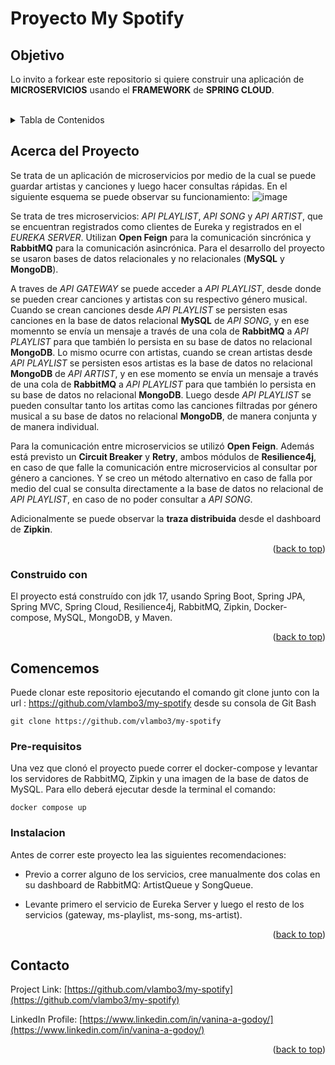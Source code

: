 <a name="readme-top"></a>

# Proyecto My Spotify

## Objetivo
Lo invito a forkear este repositorio si quiere construir una aplicación de **MICROSERVICIOS** usando el **FRAMEWORK** de **SPRING CLOUD**. 

<br />

<!-- TABLE OF CONTENTS -->
<details>
  <summary>Tabla de Contenidos</summary>
  <ol>
    <li>
      <a href="#acerca-del-proyecto">Acerca del Proyecto</a>
      <ul>
        <li><a href="#construido-con">Construido con</a></li>
      </ul>
    </li>
    <li>
      <a href="#Comencemos">Comencemos</a>
      <ul>
        <li><a href="#pre-requisitos">Pre-requisitos</a></li>
        <li><a href="#instalacion">Instalación</a></li>
      </ul>
    </li>
    <li><a href="#contacto">Contacto</a></li>
  </ol>
</details>

<!-- ABOUT THE PROJECT -->
## Acerca del Proyecto

Se trata de un aplicación de microservicios por medio de la cual se puede guardar artistas y canciones y luego hacer consultas rápidas. En el siguiente esquema se puede observar su funcionamiento: 
![image](https://github.com/vlambo3/my-spotify/assets/86501009/e9d46399-7e03-4129-b849-9d282b5fb556)

Se trata de tres microservicios: *API PLAYLIST*, *API SONG* y *API ARTIST*, que se encuentran registrados como clientes de Eureka y registrados en el *EUREKA SERVER*. Utilizan **Open Feign** para la comunicación sincrónica y **RabbitMQ** para la comunicación asincrónica.
Para el desarrollo del proyecto se usaron bases de datos relacionales y no relacionales (**MySQL** y **MongoDB**). 

A traves de *API GATEWAY* se puede acceder a *API PLAYLIST*, desde donde se pueden crear canciones y artistas con su respectivo género musical.
Cuando se crean canciones desde *API PLAYLIST* se persisten esas canciones en la base de datos relacional **MySQL** de *API SONG*, y en ese momennto se envía un mensaje a través de una cola de **RabbitMQ** a *API PLAYLIST* para que también lo persista en su base de datos no relacional **MongoDB**. 
Lo mismo ocurre con artistas, cuando se crean artistas desde *API PLAYLIST* se persisten esos artistas es la base de datos no relacional **MongoDB** de *API ARTIST*, y en ese momento se envía un mensaje a través de una cola de **RabbitMQ** a *API PLAYLIST* para que también lo persista en su base de datos no relacional **MongoDB**.
Luego desde *API PLAYLIST* se pueden consultar tanto los artitas como las canciones filtradas por género musical a su base de datos no relacional **MongoDB**, de manera conjunta y de manera individual.

Para la comunicación entre microservicios se utilizó **Open Feign**. Además está previsto un **Circuit Breaker** y **Retry**, ambos módulos de **Resilience4j**, en caso de que falle la comunicación entre microservicios al consultar por género a canciones. 
Y se creo un método alternativo en caso de falla por medio del cual se consulta directamente a la base de datos no relacional de *API PLAYLIST*, en caso de no poder consultar a *API SONG*.

Adicionalmente se puede observar la **traza distribuida** desde el dashboard de **Zipkin**.


<p align="right">(<a href="#readme-top">back to top</a>)</p>

### Construido con

El proyecto está construído con jdk 17, usando Spring Boot, Spring JPA, Spring MVC, Spring Cloud, Resilience4j, RabbitMQ, Zipkin, Docker-compose, MySQL, MongoDB, y Maven.

<p align="right">(<a href="#readme-top">back to top</a>)</p>

<!-- GETTING STARTED -->
## Comencemos

Puede clonar este repositorio ejecutando el comando git clone junto con la url : https://github.com/vlambo3/my-spotify desde su consola de Git Bash
  ```
  git clone https://github.com/vlambo3/my-spotify
  ```


### Pre-requisitos

Una vez que clonó el proyecto puede correr el docker-compose y levantar los servidores de RabbitMQ, Zipkin y una imagen de la base de datos de MySQL. Para ello deberá ejecutar desde la terminal el comando:

  ```
  docker compose up
  ```

### Instalacion

Antes de correr este proyecto lea las siguientes recomendaciones:

 - Previo a correr alguno de los servicios, cree manualmente dos colas en su dashboard de RabbitMQ: ArtistQueue y SongQueue.
   
 - Levante primero el servicio de Eureka Server y luego el resto de los servicios (gateway, ms-playlist, ms-song, ms-artist).

<p align="right">(<a href="#readme-top">back to top</a>)</p>


<!-- CONTACT -->
## Contacto

Project Link: [https://github.com/vlambo3/my-spotify](https://github.com/vlambo3/my-spotify)

LinkedIn Profile: [https://www.linkedin.com/in/vanina-a-godoy/](https://www.linkedin.com/in/vanina-a-godoy/)

<p align="right">(<a href="#readme-top">back to top</a>)</p>
